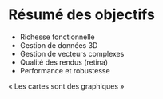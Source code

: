 <!SLIDE>

# Résumé des objectifs

* Richesse fonctionnelle
* Gestion de données 3D
* Gestion de vecteurs complexes
* Qualité des rendus (retina)
* Performance et robustesse

« Les cartes sont des graphiques »
